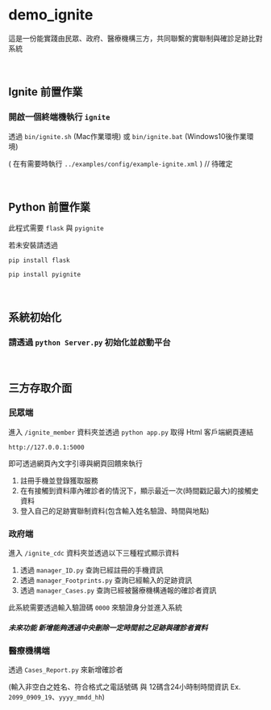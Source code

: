 # demo_ignite

這是一份能實踐由民眾、政府、醫療機構三方，共同聯繫的實聯制與確診足跡比對系統

&nbsp;

## Ignite 前置作業

### 開啟一個終端機執行 `ignite` 

透過 `bin/ignite.sh` (Mac作業環境) 或 `bin/ignite.bat` (Windows10後作業環境)

( 在有需要時執行 `../examples/config/example-ignite.xml` ) // 待確定

&nbsp;

## Python 前置作業

此程式需要 `flask` 與 `pyignite`

若未安裝請透過

`pip install flask`

`pip install pyignite`

&nbsp;

## 系統初始化

### 請透過 `python Server.py` 初始化並啟動平台

&nbsp;

## 三方存取介面

### 民眾端

進入 `/ignite_member` 資料夾並透過 `python app.py` 取得 Html 客戶端網頁連結

`http://127.0.0.1:5000`

即可透過網頁內文字引導與網頁回饋來執行

1. 註冊手機並登錄獲取服務
2. 在有接觸到資料庫內確診者的情況下，顯示最近一次(時間戳記最大)的接觸史資料
3. 登入自己的足跡實聯制資料(包含輸入姓名驗證、時間與地點)

### 政府端

進入 `/ignite_cdc` 資料夾並透過以下三種程式顯示資料

1. 透過 `manager_ID.py` 查詢已經註冊的手機資訊
2. 透過 `manager_Footprints.py` 查詢已經輸入的足跡資訊
3. 透過 `manager_Cases.py` 查詢已經被醫療機構通報的確診者資訊

此系統需要透過輸入驗證碼 `0000` 來驗證身分並進入系統

##### 未來功能 新增能夠透過中央刪除一定時間前之足跡與確診者資料

### 醫療機構端

透過 `Cases_Report.py` 來新增確診者

(輸入非空白之姓名、符合格式之電話號碼 與 12碼含24小時制時間資訊 Ex. `2099_0909_19`、`yyyy_mmdd_hh`)
